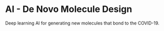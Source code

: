 # AI - De Novo Molecule Design
Deep learning AI for generating new molecules that bond to the COVID-19.
